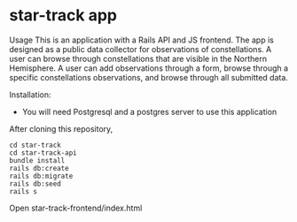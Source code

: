 # star-track app

Usage
This is an application with a Rails API and JS frontend. 
The app is designed as a public data collector for observations of constellations.
A user can browse through constellations that are visible in the Northern Hemisphere.
A user can add observations through a form, browse through a specific constellations observations, and browse through all submitted data.


Installation:

* You will need Postgresql and a postgres server to use this application

After cloning this repository,
```
cd star-track
cd star-track-api
bundle install
rails db:create
rails db:migrate
rails db:seed
rails s
```
Open star-track-frontend/index.html
